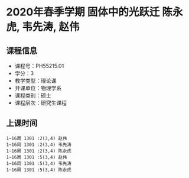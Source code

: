 # 2020年春季学期 固体中的光跃迁 陈永虎, 韦先涛, 赵伟






## 课程信息

- 课程号：PH55215.01
- 学分：3
- 教学类型：理论课
- 开课单位：物理学系
- 课程类别：硕士
- 课程层次：研究生课程

## 上课时间

```
1~16周 1301 :2(3,4) 赵伟
1~16周 1301 :2(3,4) 韦先涛
1~16周 1301 :2(3,4) 陈永虎
1~16周 1301 :5(3,4) 赵伟
1~16周 1301 :5(3,4) 韦先涛
1~16周 1301 :5(3,4) 陈永虎
```

